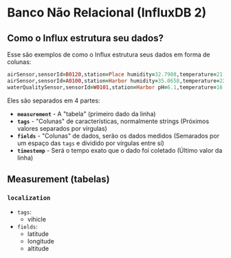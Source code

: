 # Banco Não Relacional (InfluxDB 2)

## Como o Influx estrutura seu dados?

Esse são exemplos de como o Influx estrutura seus dados em forma de colunas:

```rb
airSensor,sensorId=B0120,station=Place humidity=32.7908,temperature=21.667 1636729543000000000
airSensor,sensorId=A0100,station=Harbor humidity=35.0658,temperature=22.149 1534149818000000000
waterQualitySensor,sensorId=W0101,station=Harbor pH=6.1,temperature=16.103 1472515200000000000
```

Eles são separados em 4 partes:

- **`measurement`** - A "tabela" (primeiro dado da linha)
- **`tags`** - "Colunas" de características, normalmente strings (Próximos valores separados por vírgulas)
- **`fields`** - "Colunas" de dados, serão os dados medidos (Semarados por um espaço das `tags` e dividido por vírgulas entre sí)
- **`timestemp`** - Será o tempo exato que o dado foi coletado (Último valor da linha)

## Measurement (tabelas)

### `localization`

- `tags`:
  - vihicle
- `fields`:
  - latitude
  - longitude
  - altitude
